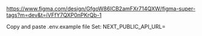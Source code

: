 https://www.figma.com/design/GfgoW86ICB2amFXr714QXW/figma-super-tags?m=dev&t=iVFfY7QXP0nPKrQb-1

Copy and paste .env.example file
Set:
NEXT_PUBLIC_API_URL=
